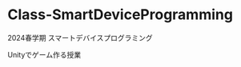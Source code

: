 # Class-SmartDeviceProgramming
2024春学期 スマートデバイスプログラミング

Unityでゲーム作る授業
[](2024年春学期スマートデバイスプログラミング作業用リポジトリ)
